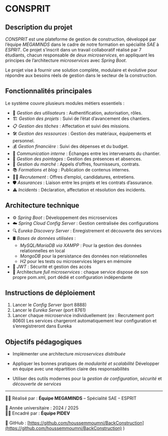 # CONSPRIT
## Description du projet

*CONSPRIT* est une plateforme de gestion de construction, développé par l’équipe *MEGAMINDS* dans le cadre de notre formation en spécialité *SAE* à *ESPRIT*. Ce projet s’inscrit dans un travail collaboratif réalisé par 7 étudiants, chacun responsable de *deux microservices*, en appliquant les principes de l’architecture *microservices* avec *Spring Boot*.

Le projet vise à fournir une solution complète, modulaire et évolutive pour répondre aux besoins réels de gestion dans le secteur de la construction.

## Fonctionnalités principales

Le système couvre plusieurs modules métiers essentiels :

- 🔐 *Gestion des utilisateurs* : Authentification, autorisation, rôles.
- 🏗️ *Gestion des projets* : Suivi de l’état d’avancement des chantiers.
- 📋 *Gestion des tâches* : Affectation et suivi des missions.
- 🛠️ *Gestion des ressources* : Gestion des matériaux, équipements et personnel.
- 💰 *Gestion financière* : Suivi des dépenses et du budget.
- 💬 *Communication interne* : Échanges entre les intervenants du chantier.
- 📆 *Gestion des pointages* : Gestion des présences et absences.
- 📑 *Gestion du marché* : Appels d’offres, fournisseurs, contrats.
- 📚 *Formations et blog* : Publication de contenus internes.
- 🧑‍💼 *Recrutement* : Offres d’emploi, candidatures, entretiens.
- 🛡️ *Assurances* : Liaison entre les projets et les contrats d’assurance.
- ⚠️ *Incidents* : Déclaration, affectation et résolution des incidents.

## Architecture technique

- ⚙️ *Spring Boot* : Développement des microservices
- ☁️ *Spring Cloud Config Server* : Gestion centralisée des configurations
- 🔍 *Eureka Discovery Server* : Enregistrement et découverte des services
- 🛢️ *Bases de données utilisées* :
  - *MySQL/MariaDB via XAMPP* : Pour la gestion des données relationnelles en local
  - *MongoDB* pour la persistance des données non relationnelles
  - *H2* pour les tests ou microservices légers en mémoire
- 🔐 *JWT* : Sécurité et gestion des accès
- 🔀 Architecture *full microservices* : chaque service dispose de son propre pom.xml, port dédié et configuration indépendante

## Instructions de déploiement

1. Lancer le *Config Server* (port 8888)
2. Lancer le *Eureka Server* (port 8761)
3. Lancer chaque microservice individuellement (ex : Recrutement port 8060)
Les services chargeront automatiquement leur configuration et s’enregistreront dans Eureka


## Objectifs pédagogiques

- Implémenter une architecture *microservices distribuée*
- Appliquer les bonnes pratiques de *modularité et scalabilité*
Développer en équipe avec une répartition claire des responsabilités

- Utiliser des outils modernes pour la *gestion de configuration*, *sécurité* et *découverte de services*

---
👨‍💻 Réalisé par : **Équipe MEGAMINDS** – Spécialité SAE – ESPRIT  
  
📅 Année universitaire : 2024 / 2025  
🧑‍🏫 Encadré par : **Équipe PIDEV**  
  
🔗 GitHub : [https://github.com/houssemmoumni/BackConstruction](https://github.com/houssemmoumni/BackConstruction)
)
